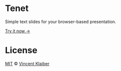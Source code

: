 # Tenet

Simple text slides for your browser-based presentation.

[Try it now →](https://tenet.vercel.app/)

# License

[MIT](LICENSE) © [Vincent Klaiber](https://vinkla.dev/)
